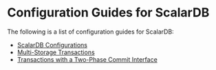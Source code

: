 # Configuration Guides for ScalarDB

The following is a list of configuration guides for ScalarDB:

- [ScalarDB Configurations](configurations.md)
- [Multi-Storage Transactions](multi-storage-transactions.md)
- [Transactions with a Two-Phase Commit Interface](two-phase-commit-transactions.md)
